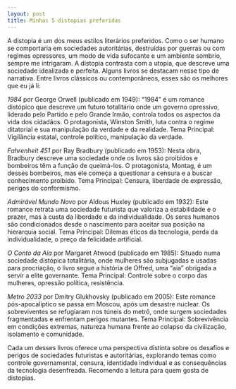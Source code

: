 ```yaml
---
layout: post
title: Minhas 5 distopias preferidas
---
```


A distopia é um dos meus estilos literários preferidos. Como o ser humano se comportaria em sociedades autoritárias, destruídas por guerras ou com regimes opressores, um modo de vida sufocante e um ambiente sombrio, sempre me intrigaram. A distopia contrasta com a utopia, que descreve uma sociedade idealizada e perfeita. Alguns livros se destacam nesse tipo de narrativa. Entre livros clássicos ou contemporâneos, esses são os melhores que eu já li:

*1984* por George Orwell (publicado em 1949): “1984” é um romance distópico que descreve um futuro totalitário onde um governo opressivo, liderado pelo Partido e pelo Grande Irmão, controla todos os aspectos da vida dos cidadãos. O protagonista, Winston Smith, luta contra o regime ditatorial e sua manipulação da verdade e da realidade. Tema Principal: Vigilância estatal, controle político, manipulação da verdade.

*Fahrenheit 451* por Ray Bradbury (publicado em 1953): Nesta obra, Bradbury descreve uma sociedade onde os livros são proibidos e bombeiros têm a função de queimá-los. O protagonista, Montag, é um desses bombeiros, mas ele começa a questionar a censura e a buscar conhecimento proibido. Tema Principal: Censura, liberdade de expressão, perigos do conformismo.

*Admirável Mundo Novo* por Aldous Huxley (publicado em 1932): Este romance retrata uma sociedade futurista que valoriza a estabilidade e o prazer, mas à custa da liberdade e da individualidade. Os seres humanos são condicionados desde o nascimento para aceitar sua posição na hierarquia social. Tema Principal: Dilemas éticos da tecnologia, perda da individualidade, o preço da felicidade artificial.

*O Conto da Aia* por Margaret Atwood (publicado em 1985): Situado numa sociedade distópica totalitária, onde mulheres são subjugadas e usadas para procriação, o livro segue a história de Offred, uma “aia” obrigada a servir a elite governante. Tema Principal: Controle sobre o corpo das mulheres, opressão política, resistência.

*Metro 2033* por Dmitry Glukhovsky (publicado em 2005): Este romance pós-apocalíptico se passa em Moscou, após um desastre nuclear. Os sobreviventes se refugiaram nos túneis do metrô, onde surgem sociedades fragmentadas e enfrentam perigos mutantes. Tema Principal: Sobrevivência em condições extremas, natureza humana frente ao colapso da civilização, isolamento e comunidade.

Cada um desses livros oferece uma perspectiva distinta sobre os desafios e perigos de sociedades futuristas e autoritárias, explorando temas como controle governamental, censura, identidade individual e as consequências da tecnologia desenfreada. Recomendo a leitura para quem gosta de distopias.